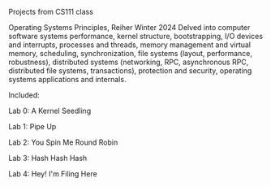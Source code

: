 Projects from CS111 class

Operating Systems Principles, Reiher Winter 2024 Delved into computer software systems performance, kernel structure, bootstrapping, I/O devices and interrupts, processes and threads, memory management and virtual memory, scheduling, synchronization, file systems (layout, performance, robustness), distributed systems (networking, RPC, asynchronous RPC, distributed file systems, transactions), protection and security, operating systems applications and internals.

Included:

Lab 0: A Kernel Seedling

Lab 1: Pipe Up

Lab 2: You Spin Me Round Robin

Lab 3: Hash Hash Hash

Lab 4: Hey! I'm Filing Here

